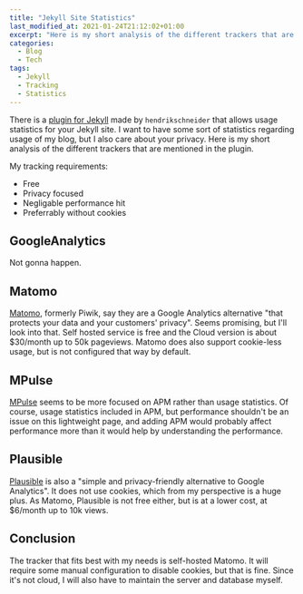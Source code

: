 ```yaml
---
title: "Jekyll Site Statistics"
last_modified_at: 2021-01-24T21:12:02+01:00
excerpt: "Here is my short analysis of the different trackers that are mentioned in the plugin hendrikschneider/jekyll-analytics"
categories:
  - Blog
  - Tech
tags:
  - Jekyll
  - Tracking
  - Statistics
---
```


There is a [plugin for Jekyll](https://github.com/hendrikschneider/jekyll-analytics) made by `hendrikschneider` that allows usage statistics for your Jekyll site. I want to have some sort of statistics regarding usage of my blog, but I also care about your privacy. Here is my short analysis of the different trackers that are mentioned in the plugin.

My tracking requirements:

- Free
- Privacy focused
- Negligable performance hit
- Preferrably without cookies

## GoogleAnalytics
Not gonna happen.

## Matomo
[Matomo](https://matomo.org), formerly Piwik, say they are a Google Analytics alternative "that protects your data and your customers' privacy". Seems promising, but I'll look into that. Self hosted service is free and the Cloud version is about $30/month up to 50k pageviews. Matomo does also support cookie-less usage, but is not configured that way by default.

## MPulse

[MPulse]() seems to be more focused on APM rather than usage statistics. Of course, usage statistics included in APM, but performance shouldn't be an issue on this lightweight page, and adding APM would probably affect performance more than it would help by understanding the performance.

## Plausible

[Plausible](https://plausible.io) is also a "simple and privacy-friendly alternative to Google Analytics". It does not use cookies, which from my perspective is a huge plus. As Matomo, Plausible is not free either, but is at a lower cost, at $6/month up to 10k views.

## Conclusion

The tracker that fits best with my needs is self-hosted Matomo. It will require some manual configuration to disable cookies, but that is fine. Since it's not cloud, I will also have to maintain the server and database myself.
